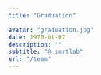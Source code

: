 ```yaml
---
title: "Graduation"

avatar: "graduation.jpg"
date: 1970-01-07
description: ""
subtitle: "@ smrtlab"
url: "/team"
---
```

